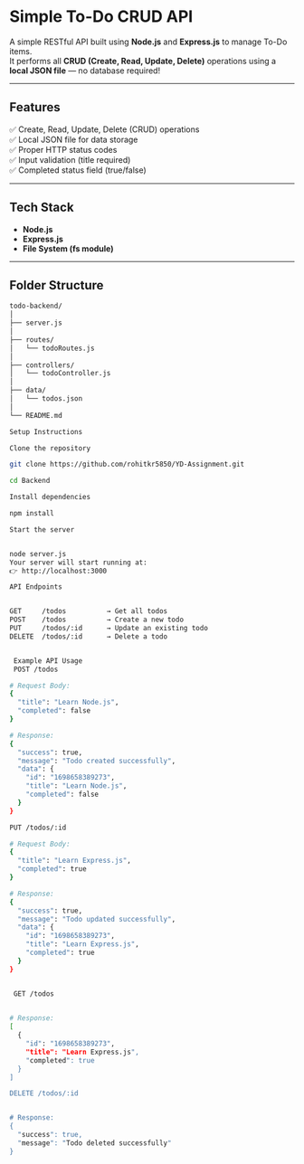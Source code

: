 #  Simple To-Do CRUD API

A simple RESTful API built using **Node.js** and **Express.js** to manage To-Do items.  
It performs all **CRUD (Create, Read, Update, Delete)** operations using a **local JSON file** — no database required!

---

##  Features

✅ Create, Read, Update, Delete (CRUD) operations  
✅ Local JSON file for data storage  
✅ Proper HTTP status codes  
✅ Input validation (title required)  
✅ Completed status field (true/false)

---

##  Tech Stack

- **Node.js**
- **Express.js**
- **File System (fs module)**

---

##  Folder Structure

```bash
todo-backend/
│
├── server.js
│
├── routes/
│   └── todoRoutes.js
│
├── controllers/
│   └── todoController.js
│
├── data/
│   └── todos.json
│
└── README.md

Setup Instructions

Clone the repository

git clone https://github.com/rohitkr5850/YD-Assignment.git

cd Backend

Install dependencies

npm install

Start the server


node server.js
Your server will start running at:
👉 http://localhost:3000

API Endpoints


GET     /todos          → Get all todos
POST    /todos          → Create a new todo
PUT     /todos/:id      → Update an existing todo
DELETE  /todos/:id      → Delete a todo


 Example API Usage
 POST /todos

# Request Body:
{
  "title": "Learn Node.js",
  "completed": false
}

# Response:
{
  "success": true,
  "message": "Todo created successfully",
  "data": {
    "id": "1698658389273",
    "title": "Learn Node.js",
    "completed": false
  }
}

PUT /todos/:id

# Request Body:
{
  "title": "Learn Express.js",
  "completed": true
}

# Response:
{
  "success": true,
  "message": "Todo updated successfully",
  "data": {
    "id": "1698658389273",
    "title": "Learn Express.js",
    "completed": true
  }
}


 GET /todos

 
# Response:
[
  {
    "id": "1698658389273",
    "title": "Learn Express.js",
    "completed": true
  }
]

DELETE /todos/:id


# Response:
{
  "success": true,
  "message": "Todo deleted successfully"
}
